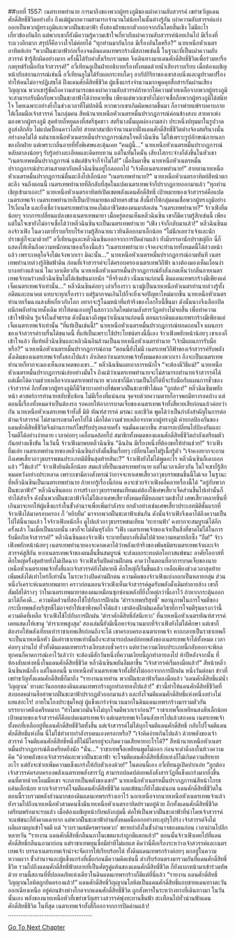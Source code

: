 ##บทที่ 1557: เนตรเทพทำนาย
การมาถึงของพวกผู้ทรงภูมิของเผ่าความลับสวรรค์ เขย่าขวัญแดนศักดิ์สิทธิ์ชีวิตอย่างยิ่ง
ถึงแม้ผู้มากความสามารถจำนวนไม่น้อยในนั้นต่างรู้กัน เผ่าความลับสวรรค์แบ่งออกเป็นพวกผู้ทรงภูมิและพวกฝืนชะตาฟ้า ทั้งสองฝ่ายแยกตัวออกจากกันโดยสิ้นเชิง ไม่มีอะไรเกี่ยวข้องกันอีก แต่พวกเขาก็ยังมีความรู้ความเข้าใจเกี่ยวกับเผ่าความลับสวรรค์น้อยเกินไป มีเรื่องที่ระแวงอีกมาก สรุปก็คือวางใจไม่ค่อยได้
“ทุกท่านมากันไกล มีเรื่องอันใดหรือ?”
นายเหนือหัวเนตรอาทิตย์เอ่ย
“พวกฝืนชะตาฟ้าก่อเรื่องจนดินแดนเทพรกร้างมีสภาพเช่นนี้ ในฐานะที่เป็นเผ่าความลับสวรรค์ ข้ารู้สึกผิดอย่างมาก ครั้งนี้ได้รับคำสั่งเรียกรวมพล จึงเดินทางมาแดนศักดิ์สิทธิ์ชีวิตเพื่อร่วมหารือกลยุทธ์รับมือกับเจ้าสวรรค์!”
อวี่เทียนอูเป็นฝ่ายอธิบายเรื่องทั้งหมดด้วยน้ำเสียงราบเรียบ
เมื่อต้องเผชิญหน้ากับสถานการณ์เช่นนี้ อวี่เทียนอูไม่ได้รับผลกระทบใดๆ อากัปกิริยาของเขาสงบนิ่งและดูปราดเปรื่อง ทำให้คนไม่อาจปฏิเสธได้
ฝั่งแดนศักดิ์สิทธิ์ชีวิต ผู้แข็งแกร่งจำนวนมากพูดคุยสื่อสารกันผ่านเสียงวิญญาณ
พวกเขารู้ชัดถึงความสามารถของเผ่าความลับสวรรค์ถ้าหากได้ความช่วยเหลือจากพวกผู้ทรงภูมิ จะสามารถรับมือกับพวกฝืนชะตาฟ้าได้ง่ายดายขึ้น
เพียงแต่พวกเขายังไม่อาจเชื่อถือพวกผู้ทรงภูมิได้สนิทใจ โดยเฉพาะอย่างยิ่งในช่วงเวลาที่ไม่ปกตินี้ หากพวกเขาเกิดผิดพลาดขึ้นมา ก็อาจพ่ายแพ้ราบคาบภายใต้เงื้อมมือเจ้าสวรรค์
ในกลุ่มคน สีหน้านายเหนือหัวเนตรหมื่นปรากฏการณ์ค่อนข้างสงบ สายตาเพ่งมองพวกผู้ทรงภูมิ สุดท้ายก็หยุดลงที่สตรีชุดขาว
สตรีนางนั้นผุดผ่องงามสง่า ประหนึ่งปทุมมาในรูปวาด สูงส่งลึกลับ ไม่แปดเปื้อนคาวโลกีย์
สายตาสมาชิกจำนวนมากฝั่งแดนศักดิ์สิทธิ์ชีวิตต่างจ้องสตรีนางนั้นอย่างอดไม่ได้
แต่นายเหนือหัวเนตรหมื่นปรากฏการณ์สนใจหลิ่วฉินซิน ไม่ใช่เพราะรูปลักษณ์ภายนอกของอีกฝ่าย แต่เพราะกลิ่นอายที่ทั้งพิเศษและคุ้นเคย
“คนผู้นี้…”
นายเหนือหัวเนตรหมื่นปรากฏการณ์หลับตาลงน้อยๆ รับรู้อย่างละเอียดและคิดทบทวน
แต่ในทันใดนั้น เสียงใสกระจ่างก็ดังขึ้นในหัวเขา “เนตรเทพหมื่นปรากฏการณ์ แม้แต่ข้าเจ้าก็จำไม่ได้!”
เมื่อลืมตาขึ้น นายเหนือหัวเนตรหมื่นปรากฏการณ์ประสานสายตากับหลิ่วฉินซินอยู่ไกลออกไป
“เจ้าคือเนตรเทพทำนาย!”
สายตานายเหนือหัวเนตรหมื่นปรากฏการณ์ตื่นตะลึงไปเล็กน้อย
“เนตรเทพทำนาย?”
นายเหนือหัวเนตรอาทิตย์สีหน้าตกตะลึง
จนถึงตอนนี้ เนตรเทพทำนายที่ลึกลับที่สุดในแปดเนตรเทพเจ้าก็ปรากฏกายออกมาแล้ว
“ทุกท่านเชิญเข้ามาเถอะ!”
นายเหนือหัวเนตรอาทิตย์เปิดเขตพลังแดนศักดิ์สิทธิ์
เป้าหมายของเจ้าสวรรค์คือแปดเนตรเทพเจ้า เนตรเทพทำนายก็เป็นเป้าหมายของฝ่ายตรงข้าม สิ่งนี้ทำให้กลุ่มคนเชื่อพวกผู้ทรงภูมิอย่างไร้เงื่อนไข และยิ่งเชื่อว่าเนตรเทพทำนายคงไม่เอาชีวิตของตนมาล้อเล่น
“เนตรเทพทำนาย?”
จ้าวเฟิงยิ้มน้อยๆ
จากการเปลี่ยนแปลงของเนตรเทพมายา เมื่อครู่ตอนเห็นหลิ่วฉินซิน เขาก็มีความรู้สึกเช่นนี้
เพียงแต่ในใจเขายังไม่อาจเชื่อได้ว่าหลิ่วฉินซินจะเป็นเนตรเทพทำนาย
“เฟิง เจ้าก็กลับมาแล้ว!”
หลิ่วฉินซินมองจ้าวเฟิง ในดวงตาที่ราบเรียบไร้ความรู้สึกฉายแววยินดีออกมาเล็กน้อย
“ไม่นึกเลยว่าเจ้าและนักปราชญ์ก็จะมาด้วย!”
อวี่เทียนอูและหลิ่วฉินซินออกจากการปิดด่านแล้ว ยังมีบรรดานักปราชญ์อีก นี่ก็แสดงให้เห็นถึงความหนักหนาของเรื่องนี้แล้ว
“เนตรเทพทำนาย เจ้าคงจะทำนายทั้งหมดนี้ได้ล่วงหน้าแล้ว เพราะเหตุใดจึงไม่แจ้งพวกเรา มิฉะนั้น…”
นายเหนือหัวเนตรหมื่นปรากฏการณ์ถามทันที
เนตรเทพทำนายล่วงรู้ลิขิตฟ้าดิน ก่อนที่เจ้าสวรรค์จะได้ครอบครองเนตรเทพวิถีฟ้า นางต้องมองเห็นเงื่อนงำบางอย่างแล้วแน่
ในเวลาเดียวกัน นายเหนือหัวเนตรหมื่นปรากฏการณ์ยังสังเกตเห็นว่ากลิ่นอายเนตรเทพเจ้าบนร่างหลิ่วฉินซินไม่ได้เข้มข้นมากนัก
“ที่จริงแล้ว เนิ่นนานก่อนนี้ ดินแดนเทพรกร้างมีเพียงแค่เจ็ดเนตรเทพเจ้าเท่านั้น…”
หลิ่วฉินซินค่อยๆ เล่าเรื่องราว
นางผู้เป็นนายเหนือหัวเนตรทำนายล่วงรู้ทั้งอดีตและอนาคต แทบจะทุกเรื่องราว แต่รู้มากจนเกินไปก็จะยิ่งเจอปัญหาใหม่มากขึ้น
นายเหนือหัวเนตรทำนายเริ่มฉงนสงสัยเกี่ยวกับโลก อยากจะรู้โฉมหน้าที่แท้จริงของโลกใบนี้ขึ้นมา
ดังนั้นนางจึงเลือกปิดผนึกพลังทำนายดั้งเดิม ทำให้ตนเองอยู่ในสภาวะเกิดใหม่ตามสังสารวัฏอย่างไม่จบสิ้น เพื่อทำความเข้าใจฟ้าดิน รู้แจ้งในสัจธรรม
ดังนั้นนางถึงพูดว่าเนิ่นนานก่อนนี้ ตอนแรกดินแดนเทพรกร้างมีเพียงแค่เจ็ดเนตรเทพเจ้าเท่านั้น
“ที่แท้เป็นเช่นนี้!”
นายเหนือหัวเนตรหมื่นปรากฏการณ์ทอดถอนใจ
แผนการของเจ้าสวรรค์ราบรื่นได้ขนาดนี้ ที่แท้เป็นเพราะใช้ประโยชน์ตรงนี้นี่เอง
จ้าวเฟิงพยักหน้าน้อยๆ เขาเองก็เข้าใจแล้ว ที่แท้หลิ่วฉินซินและหลิวฉินอินล้วนเป็นนายเหนือหัวเนตรทำนาย
“เจ้ามีแผนการรับมือหรือ?”
นายเหนือหัวเนตรหมื่นปรากฏการณ์ถาม
“ตอนนี้ยังไม่มี เนตรเทพวิถีฟ้าของเจ้าสวรรค์รับพลังดั้งเดิมของเนตรเทพเจ้าทั้งสองไปแล้ว ล้ำเลิศกว่าเนตรเทพเจ้าทั้งหมดของพวกเรา ถึงจะเป็นเนตรเทพทำนายก็ยากจะมองเห็นอนาคตของเขา…”
หลิ่วฉินซินเผยอาการหนักใจ
“จะต้องมีวิธีแน่!”
นายเหนือหัวเนตรหมื่นปรากฏการณ์เอ่ยอย่างมั่นใจ
ถึงแม้ว่าเนตรเทพทำนายจะไม่สามารถทำนายเจ้าสวรรค์ได้ แต่เมื่อได้ความช่วยเหลือจากเนตรเทพทำนาย พวกเขาก็มีความเป็นไปได้ที่จะรับมือกับแผนการชั่วของเจ้าสวรรค์
อีกทั้งพวกผู้ทรงภูมิก็มีวิชาบางอย่างที่ข่มพวกฝืนชะตาฟ้าได้ผล
“ถูกต้อง!”
หลิ่วฉินซินพยักหน้า
ศาสตร์การทำนายสลับซับซ้อน ไม่มีเรื่องที่แน่นอน จุดจบด้วยความตายก็อาจพอมีทางรอดบ้าง
แต่ตอนนี้เรื่องทั้งหมดจำเป็นต้องรอ รอคอยให้อาการบาดเจ็บของเนตรเทพเจ้าทั้งสี่หายเสียก่อนแล้วค่อยว่ากัน
นายเหนือหัวเนตรเทพเจ้าทั้งสี่ มิติ ทัณฑ์สวรรค์ มรณะ และชีวิต พูดได้ว่าเป็นกำลังสำคัญในการต่อต้านเจ้าสวรรค์ ไม่สามารถขาดใครไปได้
เมื่อได้ความช่วยเหลือจากพวกผู้ทรงภูมิ ค่ายกลป้องกันของแดนศักดิ์สิทธิ์ชีวิตจึงผ่านการแก้ไขปรับปรุงหลายครั้ง จนมั่นคงมากขึ้น สามารถเปลี่ยนไปป้องกันและโจมตีได้อย่างง่ายดาย
เวลาค่อยๆ เคลื่อนคล้อยไป สมาชิกทั้งหมดของแดนศักดิ์สิทธิ์ชีวิตกำลังเตรียมตัวกันอย่างแข็งขัน
ในวันนี้ จ้าวเฟิงมาพบหลิ่วฉินซิน
“ฉินอิน มีเรื่องหนึ่งที่ต้องขอให้ท่านช่วย!”
จ้าวเฟิงยิ้มเอ่ย
เนตรเทพทำนายของหลิ่วฉินซินกำลังตื่นขึ้นเรื่อยๆ เปลี่ยนโดยไม่รู้เนื้อรู้ตัว
“เจ้าคงอยากจะถามถึงเศษเสี้ยวอาวุธบรรพชนประเภทมิติชิ้นสุดท้ายสินะ?”
จ้าวเฟิงยังไม่ได้พูดอะไร หลิ่วฉินซินก็เดาออกแล้ว
“ใช่แล้ว!”
จ้าวเฟิงยินดีเล็กน้อย สมแล้วที่เป็นเนตรเทพทำนาย
แต่ในเวลาเดียวกัน ในใจเขาก็รู้สึกหมดหวังอย่างประหลาด เพราะเขามีลางสังหรณ์ว่าอาจจะหาเศษเสี้ยวอาวุธบรรพชนชิ้นนี้ไม่เจอ
ในฐานะที่หลิ่วฉินซินเป็นเนตรเทพทำนาย ถ้าหากรู้เรื่องนี้ก่อน คงจะช่วยจ้าวเฟิงคลี่คลายเรื่องนี้ได้
“อยู่กับพวกฝืนชะตาฟ้า!”
หลิ่วฉินซินตอบ
การสร้างอาวุธบรรพชนเทียมแค่ต้องใช้เศษเสี้ยวเจ็ดส่วนขึ้นไปเท่านั้นก็ทำได้สำเร็จ
ดังนั้นพวกฝืนชะตาฟ้าจึงไม่ได้เอาเศษเสี้ยวทั้งหมดที่มีหลอมรวมเข้าไป เศษเสี้ยวหลายชิ้นที่เกินมาจะยกให้ผู้แข็งแกร่งในขั้วอำนาจเพื่อเพิ่มกำลังรบ
ยกตัวอย่างเช่นเศษเสี้ยวประเภทมิติชั้นแรกที่จ้าวเฟิงได้มาครอบครอง ก็ ‘หยิบยืม’ มาจากพวกฝืนชะตาฟ้าเช่นกัน ดังนั้นจ้าวเฟิงจึงเดาได้ถึงความเป็นไปได้นี้นานแล้ว
ใจจ้าวเฟิงหนักอึ้ง ดูไปแล้วอาวุธบรรพชนเทียม ‘ทะยานฟ้า’ คงยากจะสมบูรณ์ได้อีกครั้งแล้ว
ในเมื่อเป็นแบบนั้น เขาก็จะไม่ดันทุรังอีก
“เฟิง เนตรเทพเจ้าของเจ้าเป็นสิ่งที่ขาดไม่ได้ในการรับมือกับเจ้าสวรรค์!”
หลิ่วฉินซินมองจ้าวเฟิง ระบายยิ้มบางที่เต็มไปด้วยความหมายลึกซึ้ง
“อืม!”
จ้าวเฟิงพยักหน้าน้อยๆ
เนตรเทพทำนายคงจะคาดเดาได้ว่าพลังแท้จริงของพันธมิตรเนตรเทพเจ้าและเจ้าสวรรค์สูสีกัน หากเนตรเทพเจ้าของตนตื่นขึ้นสมบูรณ์ จะส่งผลกระทบต่อโอกาสแพ้ชนะ
อาศัยโอกาสที่ศึกใหญ่ครั้งสุดท้ายยังไม่เปิดฉาก จ้าวเฟิงเริ่มปิดด่านฝึกตน
คาดว่าในตอนที่อาการบาดเจ็บของนายเหนือหัวเนตรเทพเจ้าทั้งสี่และเจ้าสวรรค์ยังไม่หายดี ศึกใหญ่ก็เริ่มขึ้นแล้ว
เหลือเพียงช่วงเวลาสุดท้าย เพิ่มพลังได้เท่าไหร่ก็เท่านั้น
ในระหว่างปิดด่านฝึกตน ความคิดของจ้าวเฟิงแบ่งออกเป็นหลายกลุ่ม ส่วนหนึ่งวิเคราะห์เนตรเทพมายา
คราวก่อนตอนจ้าวเฟิงเห็นเจ้าสวรรค์ดูดรับพลังดั้งเดิมทำลายล้าง เขาก็สัมผัสได้รางๆ ว่าในเนตรเทพมายาของตนเหมือนซุกซ่อนพลังที่ยิ่งใหญ่กว่านี้เอาไว้ ถ้าหากกระตุ้นออกมาได้ก็คงดี...
ความคิดส่วนที่สองใช้ไปกับการฝึกฝน ‘ตำราเทพบริสุทธิ์’ พลานุภาพในการโจมตีของกระบี่เทพพลังบริสุทธิ์ไม่อาจทำให้เขาพึงพอใจได้แล้ว เขาต้องฝึกฝนเคล็ดวิชาที่การโจมตีรุนแรงกว่านี้
ความคิดที่เหลือ จ้าวเฟิงใช้ไปกับการฝึกฝน ‘ตำราศักดิ์สิทธิ์อัสนีเทวะ’ ที่นายเหนือหัวเนตรทัณฑ์สวรรค์เคยแสดงให้เขาดู
‘ตำราเทพสูงสุด’ สองเล่มนี้ยังมีเนื้อหาจำนวนมากที่จ้าวเฟิงยังไม่ได้ศึกษา แต่เขาก็ต้องรอให้พลังเทียบเท่าราชาเทพเสียก่อนถึงจะได้
เขาครอบครองเนตรเทพเจ้า หากกลายเป็นราชาเทพก็จะเป็นนายเหนือหัว มีแค่ราชาเทพเท่านั้นถึงจะสามารถปลดปล่อยพลังของเนตรเทพเจ้าได้ทั้งหมด
เวลาค่อยๆ ผ่านไป ทั่วทั้งดินแดนเทพรกร้างเงียบสงบชั่วคราว
แต่ทว่าความเงียบประเภทนี้กลับออกจะพิกล
ทุกคนก็คาดการณ์เอาไว้แล้วว่า จะต้องมีสักวันหนึ่งที่ความเงียบนี้ถูกทำลายลงไป
ห้าปีหลังจากนั้น ที่ห้องลับแห่งหนึ่งในแดนศักดิ์สิทธิ์ชีวิต หลิ่วฉินซินพลันลืมตาขึ้น
“เจ้าสวรรค์เริ่มลงมือแล้ว!”
สีหน้าหลิ่วฉินซินหนักอึ้ง
แต่ในตอนนี้ นายเหนือหัวเนตรเทพเจ้าทั้งสี่ยังไม่ออกจากการฝึกฝน
หนึ่งวันต่อมา ข่าวที่เขย่าขวัญทั้งแดนศักดิ์สิทธิ์ก็มาถึง
“รายงานนายท่าน พวกฝืนชะตาฟ้าเริ่มลงมือแล้ว ‘แดนศักดิ์สิทธิ์แม่น้ำวิญญาณ’ ทางตะวันออกของดินแดนเทพรกร้างถูกทำลายลงไปแล้ว!”
ข่าวนี้ทำให้แดนศักดิ์สิทธิ์ชีวิตที่สงบอลหม่านฮือฮาพวกฝืนชะตาฟ้าปรากฏตัวออกมาแล้ว และยังโจมตีแดนศักดิ์สิทธิ์แห่งหนึ่งอย่างไม่แยแสอะไร!
ภายในโถงประชุมใหญ่ ผู้แข็งแกร่งจำนวนมากในดินแดนเทพรกร้างมารวมตัวกัน บรรยากาศตึงเครียดมาก
“ทำไมพวกมันจึงไม่บุกโจมตีพวกเราก่อน?”
ราชาเทพจื้อเหยียนสงสัยเล็กน้อย
เป้าหมายของเจ้าสวรรค์ก็คือแปดเนตรเทพเจ้า แต่เนตรเทพเจ้าโดนสังหารไปแล้วสองคน เนตรเทพเจ้าทั้งหกที่เหลืออยู่ที่แดนศักดิ์สิทธิ์ชีวิตทั้งสิ้น
แต่เจ้าสวรรค์ไม่ได้บุกโจมตีแดนศักดิ์สิทธิ์ กลับไปโจมตีแดนศักดิ์สิทธิ์แห่งอื่น นี่ไม่ใช่ทำลายกำลังรบตนเองหรอกหรือ?
“เจ้าคิดง่ายเกินไปแล้ว ด้วยพลังของเจ้าสวรรค์ โจมตีแดนศักดิ์สิทธิ์หนึ่งที่ไม่มีใครอยู่จะเกิดความเสียหายอะไรได้?”
สีหน้านายเหนือหัวเนตรหมื่นปรากฏการณ์ตึงเครียดยิ่งนัก
“นั่น…”
ราชาเทพจื้อเหยียนพูดไม่ออก ก่อนจะดำดิ่งลงในห้วงความคิด
“ด้วยพลังของเจ้าสวรรค์และพวกฝืนชะตาฟ้า จะโจมตีแดนศักดิ์สิทธิ์สักแห่งก็ไม่เกิดความสียหายอะไร แต่ยังจะช่วยเพิ่มความแข็งแกร่งให้กับตัวเองด้วย!”
ในตอนนี้เอง อวี่เทียนอูเปิดปากเอ่ย
“ถูกต้อง เจ้าสวรรค์ครอบครองพลังเนตรเทพสังสารวัฏ สามารถปลดปล่อยพลังสังสารวัฏที่แข็งแกร่งมากยิ่งขึ้น คนที่ตายด้วยเงื้อมมือเขา จะกลายเป็นพลังของเขา!”
นายเหนือหัวเนตรหมื่นปรากฏการณ์สีหน้าโกรธแค้นเล็กน้อย
หากเจ้าสวรรค์โจมตีแดนศักดิ์สิทธิ์ชีวิต ผลแพ้ชนะก็ยังไม่แน่นอน
แดนศักดิ์สิทธิ์ชีวิตในตอนนี้รวบรวมพลังส่วนมากของดินแดนเทพรกร้างเอาไว้ นอกเหนือจากนายเหนือหัวเนตรเทพเจ้าแล้ว ยังรวมไปถึงนายเหนือหัวสามคนซึ่งมีนายเหนือหัวเนตรอาทิตย์รวมอยู่ด้วย
อีกทั้งแดนศักดิ์สิทธิ์ชีวิตเตรียมพร้อมจะรบแล้ว
เมื่อต้องเผชิญหน้ากับพลังกลุ่มนี้ ต่อให้เป็นพวกฝืนชะตาฟ้าที่นำโดยเจ้าสวรรค์ จะแพ้ชนะก็ยังคาดเดายาก
แต่พวกฝืนชะตาฟ้าอ่านทั้งหมดนี้ออกอย่างทะลุปรุโปร่ง เจ้าสวรรค์จึงไม่ผลีผลามบุกเข้าโจมตี แต่ ‘รวบรวมสมัครพรรคพวก’ ขยายกำลังในขั้วอำนาจของตนก่อน
เวลาผ่านไปอีกหลายวัน
“รายงาน แดนศักดิ์สิทธิ์กลืนนภาในเขตผาเก่าถูกตีแตกแล้ว!”
ตอนนั้นจ้าวเฟิงเคยไปที่แดนศักดิ์สิทธิ์กลืนนภามาก่อน
แต่ราชาเทพทุนซื่อมีท่าทีไม่แยแส คิดว่านี่คือเรื่องระหว่างเจ้าสวรรค์และเนตรเทพเจ้า บรรดาเนตรเทพเจ้าน่าจะจัดการให้เรียบร้อยได้
ทั้งดินแดนเทพรกร้างค่อยๆ ตกอยู่ในความหวาดผวา ขั้วอำนาจและผู้แข็งแกร่งที่เมื่อก่อนมีความคิดเช่นนี้ ต่างรีบร้อนตรงมารวมกันที่แดนศักดิ์สิทธิ์ชีวิต
รวมไปถึงแดนศักดิ์สิทธิ์ฟ้าทลายที่เป็นศัตรูคู่แค้นของแดนศักดิ์สิทธิ์ชีวิต ก็ยังแบกหน้ามาเข้าร่วมทัพด้วย
ยามนี้สถานที่ที่ปลอดภัยแห่งเดียวในดินแดนเทพรกร้างก็มีแต่ที่นี่แล้ว
“รายงาน แดนศักดิ์สิทธิ์วิญญาณโลหิตถูกยึดครองแล้ว!”
แดนศักดิ์สิทธิ์วิญญาณโลหิตเป็นแดนศักดิ์สิทธิ์แถบชายแดนทางตะวันออกเฉียงเหนือ อยู่ค่อนข้างห่างไกลจากแดนศักดิ์สิทธิ์ชีวิต ถูกสังหารในระหว่างทางที่เดินทางมา
ในวันนั้นเอง พลังของนายเหนือหัวที่เขย่าขวัญสรวงสวรรค์พุ่งทะยานขึ้นฟ้า สะเทือนไปทั่วน่านฟ้าแดนศักดิ์สิทธิ์ชีวิต
ในที่สุด เนตรเทพเจ้าทั้งสี่ก็ออกจากการปิดด่านแล้ว!
................................................


[Go To Next Chapter]( ./414.md)